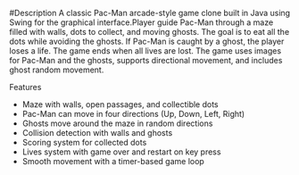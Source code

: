 #Description
A classic Pac-Man arcade-style game clone built in Java using Swing for the graphical interface.Player guide Pac-Man through a maze filled with walls, dots to collect, and moving ghosts. The goal is to eat all the dots while avoiding the ghosts. If Pac-Man is caught by a ghost, the player loses a life. The game ends when all lives are lost.
The game uses images for Pac-Man and the ghosts, supports directional movement, and includes ghost random movement.

Features
- Maze with walls, open passages, and collectible dots
- Pac-Man can move in four directions (Up, Down, Left, Right)
- Ghosts move around the maze in random directions
- Collision detection with walls and ghosts
- Scoring system for collected dots
- Lives system with game over and restart on key press
- Smooth movement with a timer-based game loop
